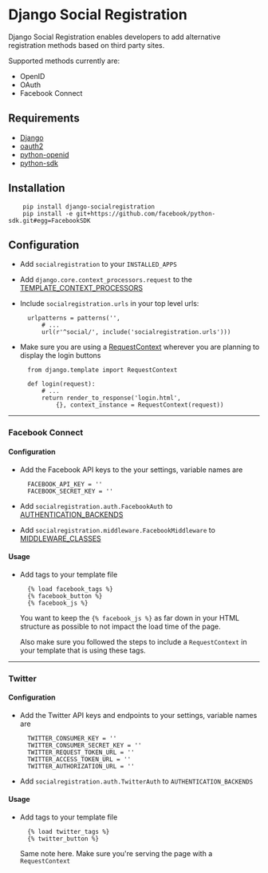 # Django Social Registration

Django Social Registration enables developers to add alternative registration
methods based on third party sites.

Supported methods currently are:

* OpenID
* OAuth
* Facebook Connect

## Requirements

* [Django](http://pypi.python.org/pypi/django/)
* [oauth2](http://pypi.python.org/pypi/oauth2/)
* [python-openid](http://pypi.python.org/pypi/python-openid)
* [python-sdk](https://github.com/facebook/python-sdk)

## Installation

		pip install django-socialregistration
		pip install -e git+https://github.com/facebook/python-sdk.git#egg=FacebookSDK
	
## Configuration

* Add `socialregistration` to your `INSTALLED_APPS`
* Add `django.core.context_processors.request` to the [TEMPLATE_CONTEXT_PROCESSORS](http://docs.djangoproject.com/en/1.3/ref/settings/#template-context-processors)
* Include `socialregistration.urls` in your top level urls:

		urlpatterns = patterns('', 
			# ...
			url(r'^social/', include('socialregistration.urls')))

* Make sure you are using a [RequestContext](http://docs.djangoproject.com/en/1.3/ref/templates/api/#subclassing-context-requestcontext) wherever you are planning to display the
  login buttons
  
		from django.template import RequestContext
	
		def login(request):
			# ...
			return render_to_response('login.html',
				{}, context_instance = RequestContext(request))

---

### Facebook Connect

#### Configuration

* Add the Facebook API keys to the your settings, variable names are

		FACEBOOK_API_KEY = ''
		FACEBOOK_SECRET_KEY = ''

* Add `socialregistration.auth.FacebookAuth` to [AUTHENTICATION_BACKENDS](http://docs.djangoproject.com/en/1.3/ref/settings/#authentication-backends)
* Add `socialregistration.middleware.FacebookMiddleware` to [MIDDLEWARE_CLASSES](http://docs.djangoproject.com/en/1.3/ref/settings/#middleware-classes)

#### Usage

* Add tags to your template file

		{% load facebook_tags %}
		{% facebook_button %}
		{% facebook_js %}
	
  You want to keep the `{% facebook_js %}` as far down in your HTML structure as possible to 
  not impact the load time of the page.
  
  Also make sure you followed the steps to include a `RequestContext` in your template that 
  is using these tags.
  
---

### Twitter

#### Configuration  

* Add the Twitter API keys and endpoints to your settings, variable names are

		TWITTER_CONSUMER_KEY = ''
	    TWITTER_CONSUMER_SECRET_KEY = ''
	    TWITTER_REQUEST_TOKEN_URL = ''
	    TWITTER_ACCESS_TOKEN_URL = ''
	    TWITTER_AUTHORIZATION_URL = ''
		
* Add `socialregistration.auth.TwitterAuth` to `AUTHENTICATION_BACKENDS`

#### Usage

* Add tags to your template file

		{% load twitter_tags %}
		{% twitter_button %}
		
  Same note here. Make sure you're serving the page with a `RequestContext`
  
  
